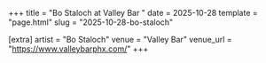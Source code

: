 +++
title = "Bo Staloch at Valley Bar "
date = 2025-10-28
template = "page.html"
slug = "2025-10-28-bo-staloch"

[extra]
artist = "Bo Staloch"
venue = "Valley Bar"
venue_url = "https://www.valleybarphx.com/"
+++
